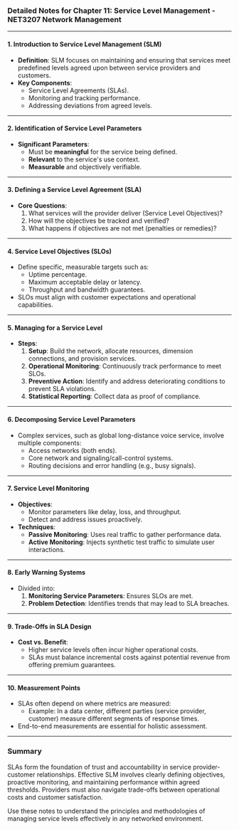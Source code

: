 ### Detailed Notes for Chapter 11: Service Level Management - NET3207 Network Management

---

#### **1. Introduction to Service Level Management (SLM)**
- **Definition**: SLM focuses on maintaining and ensuring that services meet predefined levels agreed upon between service providers and customers.
- **Key Components**:
  - Service Level Agreements (SLAs).
  - Monitoring and tracking performance.
  - Addressing deviations from agreed levels.

---

#### **2. Identification of Service Level Parameters**
- **Significant Parameters**:
  - Must be **meaningful** for the service being defined.
  - **Relevant** to the service's use context.
  - **Measurable** and objectively verifiable.

---

#### **3. Defining a Service Level Agreement (SLA)**
- **Core Questions**:
  1. What services will the provider deliver (Service Level Objectives)?
  2. How will the objectives be tracked and verified?
  3. What happens if objectives are not met (penalties or remedies)?

---

#### **4. Service Level Objectives (SLOs)**
- Define specific, measurable targets such as:
  - Uptime percentage.
  - Maximum acceptable delay or latency.
  - Throughput and bandwidth guarantees.
- SLOs must align with customer expectations and operational capabilities.

---

#### **5. Managing for a Service Level**
- **Steps**:
  1. **Setup**: Build the network, allocate resources, dimension connections, and provision services.
  2. **Operational Monitoring**: Continuously track performance to meet SLOs.
  3. **Preventive Action**: Identify and address deteriorating conditions to prevent SLA violations.
  4. **Statistical Reporting**: Collect data as proof of compliance.

---

#### **6. Decomposing Service Level Parameters**
- Complex services, such as global long-distance voice service, involve multiple components:
  - Access networks (both ends).
  - Core network and signaling/call-control systems.
  - Routing decisions and error handling (e.g., busy signals).

---

#### **7. Service Level Monitoring**
- **Objectives**:
  - Monitor parameters like delay, loss, and throughput.
  - Detect and address issues proactively.
- **Techniques**:
  - **Passive Monitoring**: Uses real traffic to gather performance data.
  - **Active Monitoring**: Injects synthetic test traffic to simulate user interactions.

---

#### **8. Early Warning Systems**
- Divided into:
  1. **Monitoring Service Parameters**: Ensures SLOs are met.
  2. **Problem Detection**: Identifies trends that may lead to SLA breaches.

---

#### **9. Trade-Offs in SLA Design**
- **Cost vs. Benefit**:
  - Higher service levels often incur higher operational costs.
  - SLAs must balance incremental costs against potential revenue from offering premium guarantees.

---

#### **10. Measurement Points**
- SLAs often depend on where metrics are measured:
  - Example: In a data center, different parties (service provider, customer) measure different segments of response times.
- End-to-end measurements are essential for holistic assessment.

---

### Summary
SLAs form the foundation of trust and accountability in service provider-customer relationships. Effective SLM involves clearly defining objectives, proactive monitoring, and maintaining performance within agreed thresholds. Providers must also navigate trade-offs between operational costs and customer satisfaction.

Use these notes to understand the principles and methodologies of managing service levels effectively in any networked environment.

